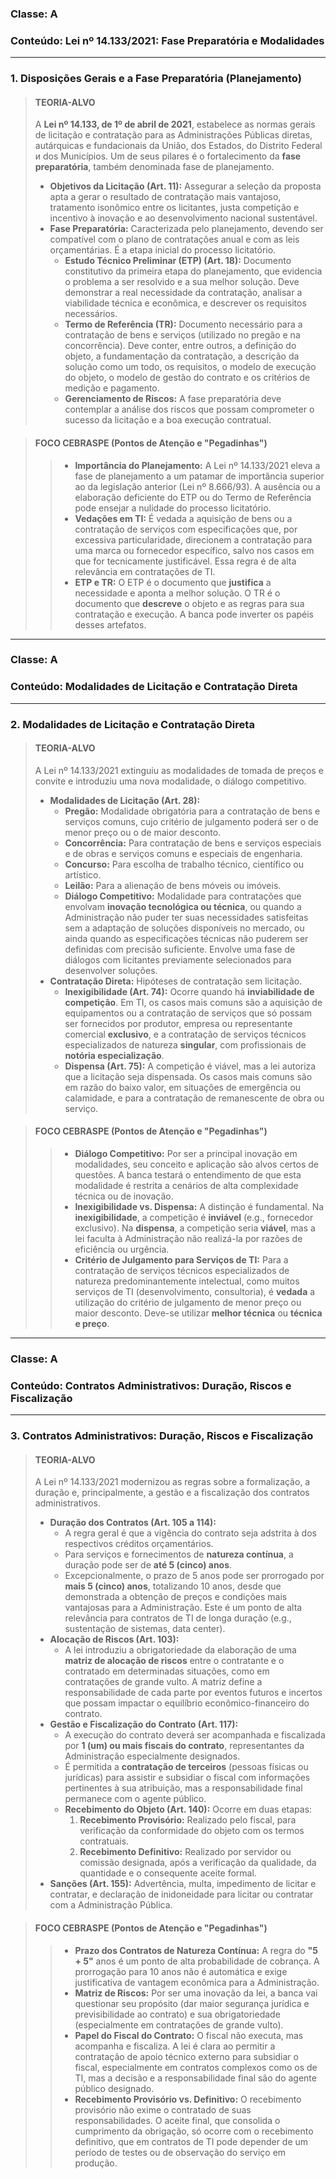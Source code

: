 ### **Classe:** A
### **Conteúdo:** Lei nº 14.133/2021: Fase Preparatória e Modalidades

---

### **1. Disposições Gerais e a Fase Preparatória (Planejamento)**

> #### **TEORIA-ALVO**
> A **Lei nº 14.133, de 1º de abril de 2021**, estabelece as normas gerais de licitação e contratação para as Administrações Públicas diretas, autárquicas e fundacionais da União, dos Estados, do Distrito Federal и dos Municípios. Um de seus pilares é o fortalecimento da **fase preparatória**, também denominada fase de planejamento.
>
> * **Objetivos da Licitação (Art. 11):** Assegurar a seleção da proposta apta a gerar o resultado de contratação mais vantajoso, tratamento isonômico entre os licitantes, justa competição e incentivo à inovação e ao desenvolvimento nacional sustentável.
> * **Fase Preparatória:** Caracterizada pelo planejamento, devendo ser compatível com o plano de contratações anual e com as leis orçamentárias. É a etapa inicial do processo licitatório.
>     * **Estudo Técnico Preliminar (ETP) (Art. 18):** Documento constitutivo da primeira etapa do planejamento, que evidencia o problema a ser resolvido e a sua melhor solução. Deve demonstrar a real necessidade da contratação, analisar a viabilidade técnica e econômica, e descrever os requisitos necessários.
>     * **Termo de Referência (TR):** Documento necessário para a contratação de bens e serviços (utilizado no pregão e na concorrência). Deve conter, entre outros, a definição do objeto, a fundamentação da contratação, a descrição da solução como um todo, os requisitos, o modelo de execução do objeto, o modelo de gestão do contrato e os critérios de medição e pagamento.
>     * **Gerenciamento de Riscos:** A fase preparatória deve contemplar a análise dos riscos que possam comprometer o sucesso da licitação e a boa execução contratual.

> #### **FOCO CEBRASPE (Pontos de Atenção e "Pegadinhas")**
> > * **Importância do Planejamento:** A Lei nº 14.133/2021 eleva a fase de planejamento a um patamar de importância superior ao da legislação anterior (Lei nº 8.666/93). A ausência ou a elaboração deficiente do ETP ou do Termo de Referência pode ensejar a nulidade do processo licitatório.
> > * **Vedações em TI:** É vedada a aquisição de bens ou a contratação de serviços com especificações que, por excessiva particularidade, direcionem a contratação para uma marca ou fornecedor específico, salvo nos casos em que for tecnicamente justificável. Essa regra é de alta relevância em contratações de TI.
> > * **ETP e TR:** O ETP é o documento que **justifica** a necessidade e aponta a melhor solução. O TR é o documento que **descreve** o objeto e as regras para sua contratação e execução. A banca pode inverter os papéis desses artefatos.

---

### **Classe:** A
### **Conteúdo:** Modalidades de Licitação e Contratação Direta

---

### **2. Modalidades de Licitação e Contratação Direta**

> #### **TEORIA-ALVO**
> A Lei nº 14.133/2021 extinguiu as modalidades de tomada de preços e convite e introduziu uma nova modalidade, o diálogo competitivo.
>
> * **Modalidades de Licitação (Art. 28):**
>     * **Pregão:** Modalidade obrigatória para a contratação de bens e serviços comuns, cujo critério de julgamento poderá ser o de menor preço ou o de maior desconto.
>     * **Concorrência:** Para contratação de bens e serviços especiais e de obras e serviços comuns e especiais de engenharia.
>     * **Concurso:** Para escolha de trabalho técnico, científico ou artístico.
>     * **Leilão:** Para a alienação de bens móveis ou imóveis.
>     * **Diálogo Competitivo:** Modalidade para contratações que envolvam **inovação tecnológica ou técnica**, ou quando a Administração não puder ter suas necessidades satisfeitas sem a adaptação de soluções disponíveis no mercado, ou ainda quando as especificações técnicas não puderem ser definidas com precisão suficiente. Envolve uma fase de diálogos com licitantes previamente selecionados para desenvolver soluções.
> * **Contratação Direta:** Hipóteses de contratação sem licitação.
>     * **Inexigibilidade (Art. 74):** Ocorre quando há **inviabilidade de competição**. Em TI, os casos mais comuns são a aquisição de equipamentos ou a contratação de serviços que só possam ser fornecidos por produtor, empresa ou representante comercial **exclusivo**, e a contratação de serviços técnicos especializados de natureza **singular**, com profissionais de **notória especialização**.
>     * **Dispensa (Art. 75):** A competição é viável, mas a lei autoriza que a licitação seja dispensada. Os casos mais comuns são em razão do baixo valor, em situações de emergência ou calamidade, e para a contratação de remanescente de obra ou serviço.

> #### **FOCO CEBRASPE (Pontos de Atenção e "Pegadinhas")**
> > * **Diálogo Competitivo:** Por ser a principal inovação em modalidades, seu conceito e aplicação são alvos certos de questões. A banca testará o entendimento de que esta modalidade é restrita a cenários de alta complexidade técnica ou de inovação.
> > * **Inexigibilidade vs. Dispensa:** A distinção é fundamental. Na **inexigibilidade**, a competição é **inviável** (e.g., fornecedor exclusivo). Na **dispensa**, a competição seria **viável**, mas a lei faculta à Administração não realizá-la por razões de eficiência ou urgência.
> > * **Critério de Julgamento para Serviços de TI:** Para a contratação de serviços técnicos especializados de natureza predominantemente intelectual, como muitos serviços de TI (desenvolvimento, consultoria), é **vedada** a utilização do critério de julgamento de menor preço ou maior desconto. Deve-se utilizar **melhor técnica** ou **técnica e preço**.

---

### **Classe:** A
### **Conteúdo:** Contratos Administrativos: Duração, Riscos e Fiscalização

---

### **3. Contratos Administrativos: Duração, Riscos e Fiscalização**

> #### **TEORIA-ALVO**
> A Lei nº 14.133/2021 modernizou as regras sobre a formalização, a duração e, principalmente, a gestão e a fiscalização dos contratos administrativos.
>
> * **Duração dos Contratos (Art. 105 a 114):**
>     * A regra geral é que a vigência do contrato seja adstrita à dos respectivos créditos orçamentários.
>     * Para serviços e fornecimentos de **natureza contínua**, a duração pode ser de **até 5 (cinco) anos**.
>     * Excepcionalmente, o prazo de 5 anos pode ser prorrogado por **mais 5 (cinco) anos**, totalizando 10 anos, desde que demonstrada a obtenção de preços e condições mais vantajosas para a Administração. Este é um ponto de alta relevância para contratos de TI de longa duração (e.g., sustentação de sistemas, data center).
> * **Alocação de Riscos (Art. 103):**
>     * A lei introduziu a obrigatoriedade da elaboração de uma **matriz de alocação de riscos** entre o contratante e o contratado em determinadas situações, como em contratações de grande vulto. A matriz define a responsabilidade de cada parte por eventos futuros e incertos que possam impactar o equilíbrio econômico-financeiro do contrato.
> * **Gestão e Fiscalização do Contrato (Art. 117):**
>     * A execução do contrato deverá ser acompanhada e fiscalizada por **1 (um) ou mais fiscais do contrato**, representantes da Administração especialmente designados.
>     * É permitida a **contratação de terceiros** (pessoas físicas ou jurídicas) para assistir e subsidiar o fiscal com informações pertinentes à sua atribuição, mas a responsabilidade final permanece com o agente público.
>     * **Recebimento do Objeto (Art. 140):** Ocorre em duas etapas:
>         1.  **Recebimento Provisório:** Realizado pelo fiscal, para verificação da conformidade do objeto com os termos contratuais.
>         2.  **Recebimento Definitivo:** Realizado por servidor ou comissão designada, após a verificação da qualidade, da quantidade e o consequente aceite formal.
> * **Sanções (Art. 155):** Advertência, multa, impedimento de licitar e contratar, e declaração de inidoneidade para licitar ou contratar com a Administração Pública.

> #### **FOCO CEBRASPE (Pontos de Atenção e "Pegadinhas")**
> > * **Prazo dos Contratos de Natureza Contínua:** A regra do **"5 + 5"** anos é um ponto de alta probabilidade de cobrança. A prorrogação para 10 anos não é automática e exige justificativa de vantagem econômica para a Administração.
> > * **Matriz de Riscos:** Por ser uma inovação da lei, a banca vai questionar seu propósito (dar maior segurança jurídica e previsibilidade ao contrato) e sua obrigatoriedade (especialmente em contratações de grande vulto).
> > * **Papel do Fiscal do Contrato:** O fiscal não executa, mas acompanha e fiscaliza. A lei é clara ao permitir a contratação de apoio técnico externo para subsidiar o fiscal, especialmente em contratos complexos como os de TI, mas a decisão e a responsabilidade final são do agente público designado.
> > * **Recebimento Provisório vs. Definitivo:** O recebimento provisório não exime o contratado de suas responsabilidades. O aceite final, que consolida o cumprimento da obrigação, só ocorre com o recebimento definitivo, que em contratos de TI pode depender de um período de testes ou de observação do serviço em produção.
